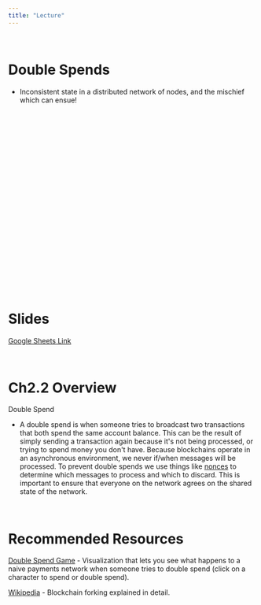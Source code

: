 ```yaml
---
title: "Lecture"
---
```


<br />

# Double Spends
- Inconsistent state in a distributed network of nodes, and the mischief which can ensue! 

<br />
<br />
<iframe 
	width="560" 
	height="315" 
	src=""
	frameborder="0" 
	allow="accelerometer; autoplay; encrypted-media; gyroscope; picture-in-picture" 
	allowfullscreen>
</iframe>
<br />
<br />

# Slides

[Google Sheets Link](https://docs.google.com/presentation/d/1o_jfMuD8WJHM808Q90_5sdllt31Kzv2EQgiU-mRjfzM/edit#slide=id.g4023786b63_0_0)

<br />

# Ch2.2 Overview 

Double Spend
- A double spend is when someone tries to broadcast two transactions that both spend the same account balance. This can be the result of simply sending a transaction again because it's not being processed, or trying to spend money you don't have. Because blockchains operate in an asynchronous environment, we never if/when messages will be processed. To prevent double spends we use things like [nonces](../../ch1/ch1.3/lecture) to determine which messages to process and which to discard. This is important to ensure that everyone on the network agrees on the shared state of the network.

<br />

# Recommended Resources

[Double Spend Game](https://cryptoeconomics-study.github.io/visualizations/) - Visualization that lets you see what happens to a naive payments network when someone tries to double spend (click on a character to spend or double spend).

[Wikipedia](https://en.wikipedia.org/wiki/Fork_(blockchain)) - Blockchain forking explained in detail.

<br />

